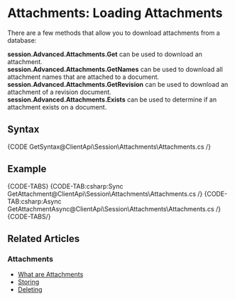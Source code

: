 # Attachments: Loading Attachments

There are a few methods that allow you to download attachments from a database:   

**session.Advanced.Attachments.Get** can be used to download an attachment.   
**session.Advanced.Attachments.GetNames** can be used to download all attachment names that are attached to a document.   
**session.Advanced.Attachments.GetRevision** can be used to download an attachment of a revision document.   
**session.Advanced.Attachments.Exists** can be used to determine if an attachment exists on a document.   

## Syntax

{CODE GetSyntax@ClientApi\Session\Attachments\Attachments.cs /}

## Example

{CODE-TABS}
{CODE-TAB:csharp:Sync GetAttachment@ClientApi\Session\Attachments\Attachments.cs /}
{CODE-TAB:csharp:Async GetAttachmentAsync@ClientApi\Session\Attachments\Attachments.cs /}
{CODE-TABS/}

## Related Articles

### Attachments

- [What are Attachments](../../../client-api/session/attachments/what-are-attachments)
- [Storing](../../../client-api/session/attachments/storing)
- [Deleting](../../../client-api/session/attachments/deleting)
